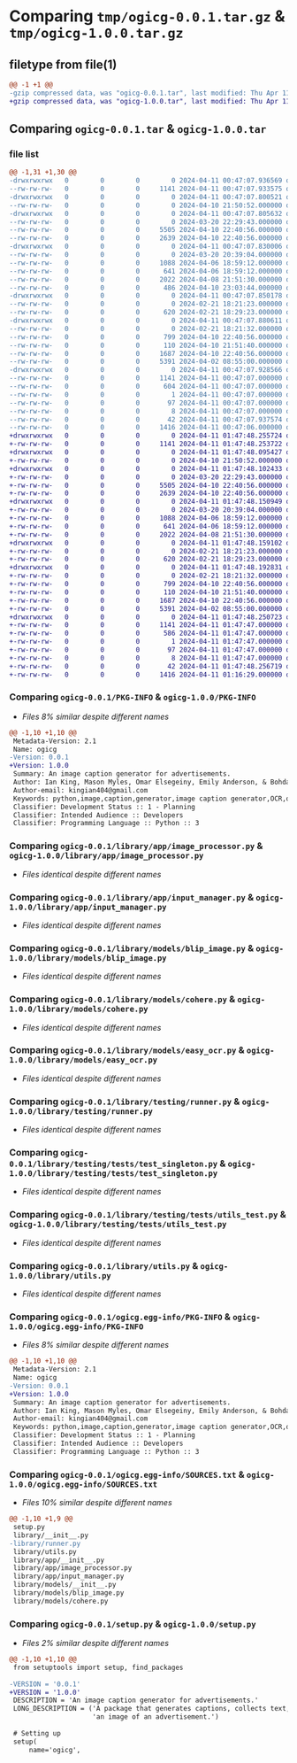 # Comparing `tmp/ogicg-0.0.1.tar.gz` & `tmp/ogicg-1.0.0.tar.gz`

## filetype from file(1)

```diff
@@ -1 +1 @@
-gzip compressed data, was "ogicg-0.0.1.tar", last modified: Thu Apr 11 00:47:07 2024, max compression
+gzip compressed data, was "ogicg-1.0.0.tar", last modified: Thu Apr 11 01:47:48 2024, max compression
```

## Comparing `ogicg-0.0.1.tar` & `ogicg-1.0.0.tar`

### file list

```diff
@@ -1,31 +1,30 @@
-drwxrwxrwx   0        0        0        0 2024-04-11 00:47:07.936569 ogicg-0.0.1/
--rw-rw-rw-   0        0        0     1141 2024-04-11 00:47:07.933575 ogicg-0.0.1/PKG-INFO
-drwxrwxrwx   0        0        0        0 2024-04-11 00:47:07.800521 ogicg-0.0.1/library/
--rw-rw-rw-   0        0        0        0 2024-04-10 21:50:52.000000 ogicg-0.0.1/library/__init__.py
-drwxrwxrwx   0        0        0        0 2024-04-11 00:47:07.805632 ogicg-0.0.1/library/app/
--rw-rw-rw-   0        0        0        0 2024-03-20 22:29:43.000000 ogicg-0.0.1/library/app/__init__.py
--rw-rw-rw-   0        0        0     5505 2024-04-10 22:40:56.000000 ogicg-0.0.1/library/app/image_processor.py
--rw-rw-rw-   0        0        0     2639 2024-04-10 22:40:56.000000 ogicg-0.0.1/library/app/input_manager.py
-drwxrwxrwx   0        0        0        0 2024-04-11 00:47:07.830006 ogicg-0.0.1/library/models/
--rw-rw-rw-   0        0        0        0 2024-03-20 20:39:04.000000 ogicg-0.0.1/library/models/__init__.py
--rw-rw-rw-   0        0        0     1088 2024-04-06 18:59:12.000000 ogicg-0.0.1/library/models/blip_image.py
--rw-rw-rw-   0        0        0      641 2024-04-06 18:59:12.000000 ogicg-0.0.1/library/models/cohere.py
--rw-rw-rw-   0        0        0     2022 2024-04-08 21:51:30.000000 ogicg-0.0.1/library/models/easy_ocr.py
--rw-rw-rw-   0        0        0      486 2024-04-10 23:03:44.000000 ogicg-0.0.1/library/runner.py
-drwxrwxrwx   0        0        0        0 2024-04-11 00:47:07.850178 ogicg-0.0.1/library/testing/
--rw-rw-rw-   0        0        0        0 2024-02-21 18:21:23.000000 ogicg-0.0.1/library/testing/__init__.py
--rw-rw-rw-   0        0        0      620 2024-02-21 18:29:23.000000 ogicg-0.0.1/library/testing/runner.py
-drwxrwxrwx   0        0        0        0 2024-04-11 00:47:07.880611 ogicg-0.0.1/library/testing/tests/
--rw-rw-rw-   0        0        0        0 2024-02-21 18:21:32.000000 ogicg-0.0.1/library/testing/tests/__init__.py
--rw-rw-rw-   0        0        0      799 2024-04-10 22:40:56.000000 ogicg-0.0.1/library/testing/tests/test_singleton.py
--rw-rw-rw-   0        0        0      110 2024-04-10 21:51:40.000000 ogicg-0.0.1/library/testing/tests/test_user_input.py
--rw-rw-rw-   0        0        0     1687 2024-04-10 22:40:56.000000 ogicg-0.0.1/library/testing/tests/utils_test.py
--rw-rw-rw-   0        0        0     5391 2024-04-02 08:55:00.000000 ogicg-0.0.1/library/utils.py
-drwxrwxrwx   0        0        0        0 2024-04-11 00:47:07.928566 ogicg-0.0.1/ogicg.egg-info/
--rw-rw-rw-   0        0        0     1141 2024-04-11 00:47:07.000000 ogicg-0.0.1/ogicg.egg-info/PKG-INFO
--rw-rw-rw-   0        0        0      604 2024-04-11 00:47:07.000000 ogicg-0.0.1/ogicg.egg-info/SOURCES.txt
--rw-rw-rw-   0        0        0        1 2024-04-11 00:47:07.000000 ogicg-0.0.1/ogicg.egg-info/dependency_links.txt
--rw-rw-rw-   0        0        0       97 2024-04-11 00:47:07.000000 ogicg-0.0.1/ogicg.egg-info/requires.txt
--rw-rw-rw-   0        0        0        8 2024-04-11 00:47:07.000000 ogicg-0.0.1/ogicg.egg-info/top_level.txt
--rw-rw-rw-   0        0        0       42 2024-04-11 00:47:07.937574 ogicg-0.0.1/setup.cfg
--rw-rw-rw-   0        0        0     1416 2024-04-11 00:47:06.000000 ogicg-0.0.1/setup.py
+drwxrwxrwx   0        0        0        0 2024-04-11 01:47:48.255724 ogicg-1.0.0/
+-rw-rw-rw-   0        0        0     1141 2024-04-11 01:47:48.253722 ogicg-1.0.0/PKG-INFO
+drwxrwxrwx   0        0        0        0 2024-04-11 01:47:48.095427 ogicg-1.0.0/library/
+-rw-rw-rw-   0        0        0        0 2024-04-10 21:50:52.000000 ogicg-1.0.0/library/__init__.py
+drwxrwxrwx   0        0        0        0 2024-04-11 01:47:48.102433 ogicg-1.0.0/library/app/
+-rw-rw-rw-   0        0        0        0 2024-03-20 22:29:43.000000 ogicg-1.0.0/library/app/__init__.py
+-rw-rw-rw-   0        0        0     5505 2024-04-10 22:40:56.000000 ogicg-1.0.0/library/app/image_processor.py
+-rw-rw-rw-   0        0        0     2639 2024-04-10 22:40:56.000000 ogicg-1.0.0/library/app/input_manager.py
+drwxrwxrwx   0        0        0        0 2024-04-11 01:47:48.150949 ogicg-1.0.0/library/models/
+-rw-rw-rw-   0        0        0        0 2024-03-20 20:39:04.000000 ogicg-1.0.0/library/models/__init__.py
+-rw-rw-rw-   0        0        0     1088 2024-04-06 18:59:12.000000 ogicg-1.0.0/library/models/blip_image.py
+-rw-rw-rw-   0        0        0      641 2024-04-06 18:59:12.000000 ogicg-1.0.0/library/models/cohere.py
+-rw-rw-rw-   0        0        0     2022 2024-04-08 21:51:30.000000 ogicg-1.0.0/library/models/easy_ocr.py
+drwxrwxrwx   0        0        0        0 2024-04-11 01:47:48.159102 ogicg-1.0.0/library/testing/
+-rw-rw-rw-   0        0        0        0 2024-02-21 18:21:23.000000 ogicg-1.0.0/library/testing/__init__.py
+-rw-rw-rw-   0        0        0      620 2024-02-21 18:29:23.000000 ogicg-1.0.0/library/testing/runner.py
+drwxrwxrwx   0        0        0        0 2024-04-11 01:47:48.192831 ogicg-1.0.0/library/testing/tests/
+-rw-rw-rw-   0        0        0        0 2024-02-21 18:21:32.000000 ogicg-1.0.0/library/testing/tests/__init__.py
+-rw-rw-rw-   0        0        0      799 2024-04-10 22:40:56.000000 ogicg-1.0.0/library/testing/tests/test_singleton.py
+-rw-rw-rw-   0        0        0      110 2024-04-10 21:51:40.000000 ogicg-1.0.0/library/testing/tests/test_user_input.py
+-rw-rw-rw-   0        0        0     1687 2024-04-10 22:40:56.000000 ogicg-1.0.0/library/testing/tests/utils_test.py
+-rw-rw-rw-   0        0        0     5391 2024-04-02 08:55:00.000000 ogicg-1.0.0/library/utils.py
+drwxrwxrwx   0        0        0        0 2024-04-11 01:47:48.250723 ogicg-1.0.0/ogicg.egg-info/
+-rw-rw-rw-   0        0        0     1141 2024-04-11 01:47:47.000000 ogicg-1.0.0/ogicg.egg-info/PKG-INFO
+-rw-rw-rw-   0        0        0      586 2024-04-11 01:47:47.000000 ogicg-1.0.0/ogicg.egg-info/SOURCES.txt
+-rw-rw-rw-   0        0        0        1 2024-04-11 01:47:47.000000 ogicg-1.0.0/ogicg.egg-info/dependency_links.txt
+-rw-rw-rw-   0        0        0       97 2024-04-11 01:47:47.000000 ogicg-1.0.0/ogicg.egg-info/requires.txt
+-rw-rw-rw-   0        0        0        8 2024-04-11 01:47:47.000000 ogicg-1.0.0/ogicg.egg-info/top_level.txt
+-rw-rw-rw-   0        0        0       42 2024-04-11 01:47:48.256719 ogicg-1.0.0/setup.cfg
+-rw-rw-rw-   0        0        0     1416 2024-04-11 01:16:29.000000 ogicg-1.0.0/setup.py
```

### Comparing `ogicg-0.0.1/PKG-INFO` & `ogicg-1.0.0/PKG-INFO`

 * *Files 8% similar despite different names*

```diff
@@ -1,10 +1,10 @@
 Metadata-Version: 2.1
 Name: ogicg
-Version: 0.0.1
+Version: 1.0.0
 Summary: An image caption generator for advertisements.
 Author: Ian King, Mason Myles, Omar Elsegeiny, Emily Anderson, & Bohdan Ivanyshyn
 Author-email: kingian404@gmail.com
 Keywords: python,image,caption,generator,image caption generator,OCR,optical character recognition,ad,ads,advertisement,advertisements,ogicg,Ovative,Ovative Group,Ovative Group Image Caption Generator
 Classifier: Development Status :: 1 - Planning
 Classifier: Intended Audience :: Developers
 Classifier: Programming Language :: Python :: 3
```

### Comparing `ogicg-0.0.1/library/app/image_processor.py` & `ogicg-1.0.0/library/app/image_processor.py`

 * *Files identical despite different names*

### Comparing `ogicg-0.0.1/library/app/input_manager.py` & `ogicg-1.0.0/library/app/input_manager.py`

 * *Files identical despite different names*

### Comparing `ogicg-0.0.1/library/models/blip_image.py` & `ogicg-1.0.0/library/models/blip_image.py`

 * *Files identical despite different names*

### Comparing `ogicg-0.0.1/library/models/cohere.py` & `ogicg-1.0.0/library/models/cohere.py`

 * *Files identical despite different names*

### Comparing `ogicg-0.0.1/library/models/easy_ocr.py` & `ogicg-1.0.0/library/models/easy_ocr.py`

 * *Files identical despite different names*

### Comparing `ogicg-0.0.1/library/testing/runner.py` & `ogicg-1.0.0/library/testing/runner.py`

 * *Files identical despite different names*

### Comparing `ogicg-0.0.1/library/testing/tests/test_singleton.py` & `ogicg-1.0.0/library/testing/tests/test_singleton.py`

 * *Files identical despite different names*

### Comparing `ogicg-0.0.1/library/testing/tests/utils_test.py` & `ogicg-1.0.0/library/testing/tests/utils_test.py`

 * *Files identical despite different names*

### Comparing `ogicg-0.0.1/library/utils.py` & `ogicg-1.0.0/library/utils.py`

 * *Files identical despite different names*

### Comparing `ogicg-0.0.1/ogicg.egg-info/PKG-INFO` & `ogicg-1.0.0/ogicg.egg-info/PKG-INFO`

 * *Files 8% similar despite different names*

```diff
@@ -1,10 +1,10 @@
 Metadata-Version: 2.1
 Name: ogicg
-Version: 0.0.1
+Version: 1.0.0
 Summary: An image caption generator for advertisements.
 Author: Ian King, Mason Myles, Omar Elsegeiny, Emily Anderson, & Bohdan Ivanyshyn
 Author-email: kingian404@gmail.com
 Keywords: python,image,caption,generator,image caption generator,OCR,optical character recognition,ad,ads,advertisement,advertisements,ogicg,Ovative,Ovative Group,Ovative Group Image Caption Generator
 Classifier: Development Status :: 1 - Planning
 Classifier: Intended Audience :: Developers
 Classifier: Programming Language :: Python :: 3
```

### Comparing `ogicg-0.0.1/ogicg.egg-info/SOURCES.txt` & `ogicg-1.0.0/ogicg.egg-info/SOURCES.txt`

 * *Files 10% similar despite different names*

```diff
@@ -1,10 +1,9 @@
 setup.py
 library/__init__.py
-library/runner.py
 library/utils.py
 library/app/__init__.py
 library/app/image_processor.py
 library/app/input_manager.py
 library/models/__init__.py
 library/models/blip_image.py
 library/models/cohere.py
```

### Comparing `ogicg-0.0.1/setup.py` & `ogicg-1.0.0/setup.py`

 * *Files 2% similar despite different names*

```diff
@@ -1,10 +1,10 @@
 from setuptools import setup, find_packages
 
-VERSION = '0.0.1'
+VERSION = '1.0.0'
 DESCRIPTION = 'An image caption generator for advertisements.'
 LONG_DESCRIPTION = ('A package that generates captions, collects text, and saves it to a .csv file after being given '
                     'an image of an advertisement.')
 
 # Setting up
 setup(
     name='ogicg',
```

